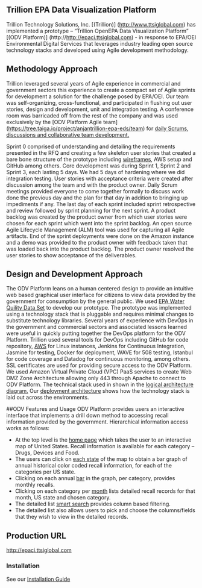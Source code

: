 ## Trillion EPA Data Visualization Platform

Trillion Technology Solutions, Inc. [(Trillion)] (http://www.ttsiglobal.com) has implemented a prototype – “Trillion OpenEPA Data Visualization Platform” [(ODV Platform)] (http://http://epaci.ttsiglobal.com) - in response to EPA/OEI Environmental Digital Services that leverages industry leading open source technology stacks and developed using Agile development methodology.
## Methodology Approach
Trillion leveraged several years of Agile experience in commercial and government sectors this experience to create a compact set of Agile sprints for development a solution for the challenge posed by EPA/OEI.  Our team was self-organizing, cross-functional, and participated in flushing out user stories, design and development, unit and integration testing.  A conference room was barricaded off from the rest of the company and was used exclusively by the [ODV Platform Agile team] (https://tree.taiga.io/project/anjantrillion-epa-eds/team) for [daily Scrums, discussions and collaborative team development.](https://github.com/trilliongit/epa/blob/e6376c0d1da4d4b373f37768df9cd14cd074b2f7/doc/WorkeringSessions.pdf)

Sprint 0 comprised of understanding and detailing the requirements presented in the RFQ and creating a few skeleton user stories that created a bare bone structure of the prototype including [wireframes](https://github.com/trilliongit/epa/blob/master/doc/18FWireframes.pdf), AWS setup and GitHub among others.  Core development was during Sprint 1, Sprint 2 and Sprint 3, each lasting 5 days. We had 5 days of hardening where we did integration testing. User stories with acceptance criteria were created after discussion among the team and with the product owner.  Daily Scrum meetings provided everyone to come together formally to discuss work done the previous day and the plan for that day in addition to bringing up impediments if any.  The last day of each sprint included sprint retrospective and review followed by sprint planning for the next sprint.  A product backlog was created by the product owner from which user stories were chosen for each sprint which went into the sprint backlog.  An open source Agile Lifecycle Management (ALM) tool was used for capturing all Agile artifacts.  End of the sprint deployments were done on the Amazon instance and a demo was provided to the product owner with feedback taken that was loaded back into the product backlog.  The product owner resolved the user stories to show acceptance of the deliverables.
## Design and Development Approach
The ODV Platform leans on a human centered design to provide an intuitive web based graphical user interface for citizens to view data provided by the government for consumption by the general public. We used [EPA Water Quility Data Set](http://www.waterqualitydata.us/) to develop our prototype.  The prototype was implemented using a technology stack that is pluggable and requires minimal changes to substitute technology libraries.  Several years of experience with DevOps in the government and commercial sectors and associated lessons learned were useful in quickly putting together the DevOps platform for the ODV Platform.  Trillion used several tools for DevOps including GitHub for code repository, [AWS](https://github.com/trilliongit/epa/blob/master/doc/amazon.png) for Linux instances, Jenkins for Continuous Integration, Jasmine for testing, Docker  for deployment, WAVE for 508 testing, Istanbul for code coverage and Datadog for continuous monitoring, among others.
SSL certificates are used for providing secure access to the ODV Platform. We used Amazon Virtual Private Cloud (VPC) PaaS services to create Web DMZ Zone Architecture allowing only 443 through Apache to connect to ODV Platform.
The technical stack used in shown in the [logical architecture diagram.](https://github.com/trilliongit/epa/blob/master/doc/EPAArchitecture.JPG)
Our [deployment architecture](https://github.com/trilliongit/epa/blob/master/doc/EPADeploymet.jpg) shows how the technology stack is laid out across the environments.

##ODV Features and Usage
ODV Platform provides users an interactive interface that implements a drill down method to accessing recall information provided by the government. Hierarchical information access works as follows:
* At the top level is the [home page](https://github.com/trillion1-repos/18f/blob/master/doc/18fHomePage.png) which takes the user to an interactive map of United States.  Recall information is available for each category – Drugs, Devices and Food.
* The users can click on [each state](https://github.com/trillion1-repos/18f/blob/master/doc/18fUSMap.png) of the map to obtain a bar graph of annual historical color coded recall information, for each of the categories per US state.
* Clicking on each annual [bar](https://github.com/trillion1-repos/18f/blob/master/doc/18fAnnualRecall.png) in the graph, per category, provides monthly recalls.
*	Clicking on each category per [month](https://github.com/trillion1-repos/18f/blob/master/doc/18fMonthlyRecall.png) lists detailed recall records for that month, US state and chosen category.
*	The detailed list [smart search](https://github.com/trillion1-repos/18f/blob/master/doc/18fListRecall.png) provides column based filtering.
* The detailed list also allows users to pick and choose the columns/fields that they wish to view in the detailed records.

## Production URL
http://epaci.ttsiglobal.com


### Installation
See our [Installation Guide](INSTALL.md)
